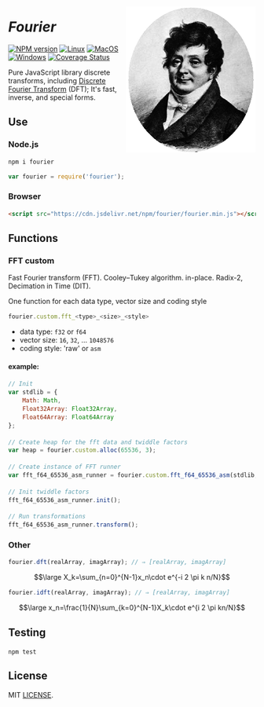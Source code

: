 <span><img align="right" src="logo.png"/></span>

# *Fourier*
[![NPM version](https://img.shields.io/npm/v/fourier.svg)](https://www.npmjs.org/package/fourier)
[![Linux](https://github.com/drom/fourier/actions/workflows/linux.yml/badge.svg)](https://github.com/drom/fourier/actions/workflows/linux.yml)
[![MacOS](https://github.com/drom/fourier/actions/workflows/macos.yml/badge.svg)](https://github.com/drom/fourier/actions/workflows/macos.yml)
[![Windows](https://github.com/drom/fourier/actions/workflows/windows.yml/badge.svg)](https://github.com/drom/fourier/actions/workflows/windows.yml)
[![Coverage Status](https://coveralls.io/repos/github/drom/fourier/badge.svg?branch=trunk)](https://coveralls.io/github/drom/fourier?branch=trunk)

Pure JavaScript library discrete transforms, including [Discrete Fourier Transform](http://en.wikipedia.org/wiki/Discrete_Fourier_transform) (DFT); It's fast, inverse, and special forms.

## Use
### Node.js

```
npm i fourier
```

```js
var fourier = require('fourier');
```

### Browser

```html
<script src="https://cdn.jsdelivr.net/npm/fourier/fourier.min.js"></script>
```

## Functions
### FFT custom
Fast Fourier transform (FFT). Cooley–Tukey algorithm. in-place. Radix-2, Decimation in Time (DIT).

One function for each data type, vector size and coding style

```js
fourier.custom.fft_<type>_<size>_<style>
```

- data type: `f32` or `f64`
- vector size: `16`, `32`, ... `1048576`
- coding style: 'raw' or `asm`

#### example:

```js
// Init
var stdlib = {
    Math: Math,
    Float32Array: Float32Array,
    Float64Array: Float64Array
};

// Create heap for the fft data and twiddle factors
var heap = fourier.custom.alloc(65536, 3);

// Create instance of FFT runner
var fft_f64_65536_asm_runner = fourier.custom.fft_f64_65536_asm(stdlib, null, heap);

// Init twiddle factors
fft_f64_65536_asm_runner.init();

// Run transformations
fft_f64_65536_asm_runner.transform();
```

### Other

```js
fourier.dft(realArray, imagArray); // ⇒ [realArray, imagArray]
```

$$\large X_k=\sum_{n=0}^{N-1}x_n\cdot e^{-i 2 \pi k n/N}$$


```js
fourier.idft(realArray, imagArray); // ⇒ [realArray, imagArray]
```

$$\large x_n=\frac{1}{N}\sum_{k=0}^{N-1}X_k\cdot e^{i 2 \pi kn/N}$$

## Testing
`npm test`


## License
MIT [LICENSE](https://github.com/drom/fourier/blob/master/LICENSE).

